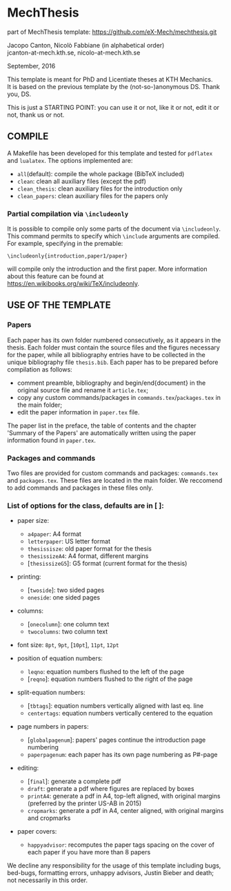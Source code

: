 # MechThesis

part of MechThesis template: https://github.com/eX-Mech/mechthesis.git

Jacopo Canton, Nicolò Fabbiane (in alphabetical order)<br /> 
jcanton-at-mech.kth.se, nicolo-at-mech.kth.se

September, 2016


This template is meant for PhD and Licentiate theses at KTH Mechanics.<br /> 
It is based on the previous template by the (not-so-)anonymous DS.
Thank you, DS.<br /> 

This is just a STARTING POINT: you can use it or not, like it or not, edit it
or not, thank us or not.


## COMPILE
A Makefile has been developed for this template and tested for `pdflatex` and
`lualatex`. The options implemented are:

 - `all`(default): compile the whole package (BibTeX included)
 - `clean`:        clean all auxiliary files (except the pdf)
 - `clean_thesis`: clean auxiliary files for the introduction only
 - `clean_papers`: clean auxiliary files for the papers only

### Partial compilation via `\includeonly`
It is possible to compile only some parts of the document via `\includeonly`.
This command permits to specify which `\include` arguments are compiled.
For example, specifying in the premable:

   `\includeonly{introduction,paper1/paper}`

will compile only the introduction and the first paper. More information about
this feature can be found at https://en.wikibooks.org/wiki/TeX/includeonly.


## USE OF THE TEMPLATE

### Papers
Each paper has its own folder numbered consecutively, as it appears in the
thesis. Each folder must contain the source files and the figures necessary for
the paper, while all bibliography entries have to be collected in the unique
bibliography file `thesis.bib`.
Each paper has to be prepared before compilation as follows:

 - comment preamble, bibliography and begin/end{document} in the original
   source file and rename it `article.tex`;
 - copy any custom commands/packages in `commands.tex`/`packages.tex` in
   the main folder;
 - edit the paper information in `paper.tex` file.

The paper list in the preface, the table of contents and the chapter 'Summary
of the Papers' are automatically written using the paper information found in
`paper.tex`.

### Packages and commands
Two files are provided for custom commands and packages: `commands.tex` and
`packages.tex`. These files are located in the main folder.
We reccomend to add commands and packages in these files only.

### List of options for the class, defaults are in [ ]:

 - paper size:
    - `a4paper`:        A4 format
    - `letterpaper`:    US letter format
    - `thesissisze`:    old paper format for the thesis
    - `thesissizeA4`:   A4 format, different margins
    - [`thesissizeG5`]: G5 format (current format for the thesis)

 - printing:
    - [`twoside`]: two sided pages
    - `oneside`:   one sided pages

 - columns:
    - [`onecolumn`]: one column text
    - `twocolumns`:  two column text

 - font size: `8pt`, `9pt`, [`10pt`], `11pt`, `12pt`

 - position of equation numbers:
    - `leqno`:   equation numbers flushed to the left of the page
    - [`reqno`]: equation numbers flushed to the right of the page

 - split-equation numbers:
    - [`tbtags`]:    equation numbers vertically aligned with last eq. line
    - `centertags`:  equation numbers vertically centered to the equation

 - page numbers in papers:
    - [`globalpagenum`]: papers' pages continue the introduction page numbering
    - `paperpagenum`:    each paper has its own page numbering as P#-page

 - editing:
    - [`final`]:    generate a complete pdf
    - `draft`:      generate a pdf where figures are replaced by boxes
    - `printA4`:    generate a pdf in A4, top-left aligned, with original margins
                    (preferred by the printer US-AB in 2015)
    - `cropmarks`:  generate a pdf in A4, center aligned, with original margins
                    and cropmarks

 - paper covers:
    - `happyadvisor`: recomputes the paper tags spacing on the cover of each
                      paper if you have more than 8 papers


We decline any responsibility for the usage of this template including bugs,
bed-bugs, formatting errors, unhappy advisors, Justin Bieber and death; not 
necessarily in this order.
